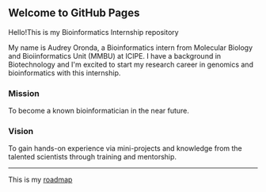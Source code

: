 ## Welcome to GitHub Pages

Hello!This is my Bioinformatics Internship repository

My name is Audrey Oronda, a Bioinformatics intern from Molecular Biology and Bioiinformatics Unit (MMBU) at ICIPE. I have a background in Biotechnology and I'm excited to start my research career in genomics and bioinformatics with this internship.


### Mission

To become a known bioinformatician in the near future.

### Vision

To gain hands-on experience via mini-projects and knowledge from the talented scientists through training and mentorship.

---
This is my [roadmap](https://github.com/Oronda/Bionformatics_internship/blob/main/roadmap.md)
